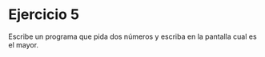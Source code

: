 # Ejercicio 5


Escribe un programa que pida dos números y escriba en la pantalla cual es el mayor.
